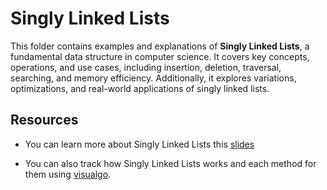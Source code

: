 # Singly Linked Lists

This folder contains examples and explanations of **Singly Linked Lists**, a fundamental data structure in computer science. It covers key concepts, operations, and use cases, including insertion, deletion, traversal, searching, and memory efficiency. Additionally, it explores variations, optimizations, and real-world applications of singly linked lists.

## Resources

- You can learn more about Singly Linked Lists this [slides](https://cs.slides.com/colt_steele/singly-linked-lists/fullscreen)

- You can also track how Singly Linked Lists works and each method for them using [visualgo](https://visualgo.net/en/list?slide=1).
